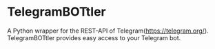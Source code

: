 # TelegramBOTtler

A Python wrapper for the REST-API of Telegram(https://telegram.org/).
TelegramBOTtler provides easy access to your Telegram bot.  